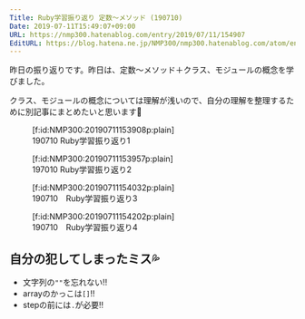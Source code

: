 ```yaml
---
Title: Ruby学習振り返り 定数〜メソッド (190710)
Date: 2019-07-11T15:49:07+09:00
URL: https://nmp300.hatenablog.com/entry/2019/07/11/154907
EditURL: https://blog.hatena.ne.jp/NMP300/nmp300.hatenablog.com/atom/entry/17680117127216700146
---
```


昨日の振り返りです。昨日は、定数〜メソッド＋クラス、モジュールの概念を学びました。

クラス、モジュールの概念については理解が浅いので、自分の理解を整理するために別記事にまとめたいと思います💪

<figure class="figure-image figure-image-fotolife" title="190710 Ruby学習振り返り1">[f:id:NMP300:20190711153908p:plain]<figcaption>190710 Ruby学習振り返り1</figcaption></figure>

<figure class="figure-image figure-image-fotolife" title="197010 Ruby学習振り返り2">[f:id:NMP300:20190711153957p:plain]<figcaption>197010 Ruby学習振り返り2</figcaption></figure>

<figure class="figure-image figure-image-fotolife" title="190710　Ruby学習振り返り3">[f:id:NMP300:20190711154032p:plain]<figcaption>190710　Ruby学習振り返り3</figcaption></figure>

<figure class="figure-image figure-image-fotolife" title="190710　Ruby学習振り返り4">[f:id:NMP300:20190711154202p:plain]<figcaption>190710　Ruby学習振り返り4</figcaption></figure>


## 自分の犯してしまったミス💦
- 文字列の`""`を忘れない!!
- arrayのかっこは`[]`!!
- stepの前には`.`が必要‼︎
